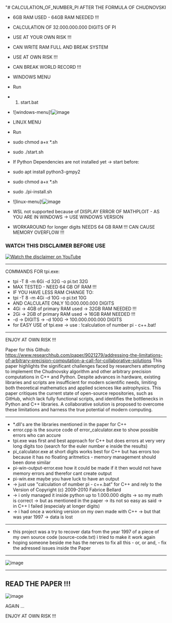 "# CALCULATION_OF_NUMBER_PI AFTER THE FORMULA OF CHUDNOVSKI
- 6GB RAM USED - 64GB RAM NEEDED !!!
- CALCULATION OF 32.000.000.000 DIGITS OF PI
- USE AT YOUR OWN RISK !!!
- CAN WRITE RAM FULL AND BREAK SYSTEM 
- USE AT OWN RISK !!!
- CAN BREAK WORLD RECORD !!!
- WINDOWS MENU
- Run
- 1. start.bat
- ![windows-menu]!![image](https://github.com/user-attachments/assets/53b98b14-a96f-4290-a99c-9ffffb55d82c)




- LINUX MENU
- Run
- sudo chmod a+x *.sh
- sudo ./start.sh
- If Python Dependencies are not installed yet -> start before:
- sudo apt install python3-gmpy2
- sudo chmod a+x *.sh
- sudo ./pi-install.sh
- ![linux-menu]!![image](https://github.com/user-attachments/assets/0bf15934-eb6f-4bd4-aab0-85dcc96eaf0e)



- WSL not supported because of DISPLAY ERROR OF MATHPLOIT -  AS YOU ARE IN WINDOWS -> USE WINDOWS VERSION
- WORKAROUND for longer digits NEEDS 64 GB RAM !!! CAN CAUSE MEMORY OVERFLOW !!!

### WATCH THIS DISCLAIMER BEFORE USE
[![Watch the disclaimer on YouTube](https://img.youtube.com/vi/TloIt7cJEes/0.jpg)](https://www.youtube.com/watch?v=TloIt7cJEes)






---
COMMANDS FOR tpi.exe:
- tpi -T 8 -m 6Gi -d 32G -o pi.txt 32G
- MAX TESTED - NEED 64 GB OF RAM !!!
- IF YOU HAVE LESS RAM CHANGE TO:
- tpi -T 8 -m 4Gi -d 10G -o pi.txt 10G
- AND CALCULATE ONLY 10.000.000.000 DIGITS
- 4Gi -> 4GB of primary RAM used -> 32GB RAM NEEDED !!!
- 2Gi -> 2GB of primary RAM used -> 16GB RAM NEEDED !!!
- -d -> DIGITS -> -d 100G -> 100.000.000.000 DIGITS
- for EASY USE of tpi.exe -> use : !calculation of number pi - c++.bat!
---
ENJOY AT OWN RISK !!!




Paper for this Github:
https://www.researchhub.com/paper/9021279/addressing-the-limitations-of-arbitrary-precision-computation-a-call-for-collaborative-solutions
This paper highlights the significant challenges faced by researchers attempting to implement
the Chudnovsky algorithm and other arbitrary precision computations in C++ and Python.
Despite advances in hardware, existing libraries and scripts are insufficient for modern
scientific needs, limiting both theoretical mathematics and applied sciences like astrophysics.
This paper critiques the current state of open-source repositories, such as GitHub, which lack
fully functional scripts, and identifies the bottlenecks in Python and C++ libraries. A
collaborative solution is proposed to overcome these limitations and harness the true
potential of modern computing.

---
- *.dll's are the libraries mentioned in the paper for C++
- error.cpp is the source code of error_calculator.exe to show possible errors who can accure
- tpi.exe was first and best approach for C++ but does errors at very very long digits too (search for the euler number e inside the results)
- pi_calculator.exe at short digits works best for C++ but has errors too because it has no floating aritmetics - memory management should been done similar
- pi-win-output-error.exe how it could be made if it then would not have memory errors and therefor cant create output
- pi-win.exe maybe you have luck to have an output
- -> just use "calculation of number pi - c++.bat" for C++ and rely to the Version of Copyright (c) 2009-2010 Fabrice Bellard
- -> i only managed it inside python up to 1.000.000 digits -> so my math is correct -> but as mentioned in the paper -> its not so easy as said -> in C++ I failed (especialy at longer digits)
- -> i had once a working version on my own made with C++ -> but that was year 1997 -> data is lost

---
- this project was a try to recover data from the year 1997 of a piece of my own source code (source-code.txt) i tried to make it work again
- hoping someone beside me has the nerves to fix all this - or, or and, - fix the adressed issues inside the Paper
---
![image](https://github.com/user-attachments/assets/364c4382-04bc-4f79-8a50-1289f19948c8)

---
READ THE PAPER !!!
---
![image](https://github.com/user-attachments/assets/773e28b1-9ca7-4343-a333-a4f5231d7284)

AGAIN ...

ENJOY AT OWN RISK !!!
